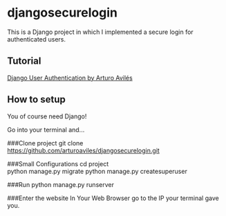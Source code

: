 # djangosecurelogin
This is a Django project in which I implemented a secure login for authenticated users.

## Tutorial
[Django User Authentication by Arturo Avilés](https://medium.com/@arturoaviles/django-user-authentication-tutorial-da1e113bca73 "Medium Post")

## How to setup
You of course need Django!

Go into your terminal and...

###Clone project
git clone https://github.com/arturoaviles/djangosecurelogin.git

###Small Configurations
cd project  
python manage.py migrate
python manage.py createsuperuser

###Run
python manage.py runserver

###Enter the website
In Your Web Browser go to the IP your terminal gave you.

